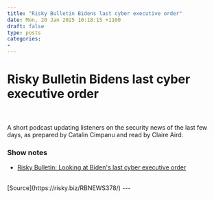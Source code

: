 ```yaml
---
title: "Risky Bulletin Bidens last cyber executive order"
date: Mon, 20 Jan 2025 10:18:15 +1100
draft: false
type: posts
categories: 
- 
---
```

# Risky Bulletin Bidens last cyber executive order

<br/>

<br/>
A short podcast updating listeners on the security news of the last few days, as prepared by Catalin Cimpanu and read by Claire Aird.

### Show notes

-   [Risky Bulletin: Looking at Biden's last cyber executive order](https://risky.biz/risky-bulletin-looking-at-bidens-last-cyber-executive-order/)

<br/>
[Source](https://risky.biz/RBNEWS378/)
---
